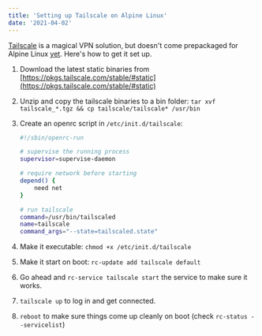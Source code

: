 ```yaml
---
title: 'Setting up Tailscale on Alpine Linux'
date: '2021-04-02'
---
```


[Tailscale](https://tailscale.com/) is a magical VPN solution, but doesn't come prepackaged for Alpine Linux [yet](https://github.com/tailscale/tailscale/issues/230). Here's how to get it set up.

1. Download the latest static binaries from [https://pkgs.tailscale.com/stable/#static](https://pkgs.tailscale.com/stable/#static)
1. Unzip and copy the tailscale binaries to a bin folder: `tar xvf tailscale_*.tgz && cp tailscale/tailscale* /usr/bin`
1. Create an openrc script in `/etc/init.d/tailscale`:

    ```bash
    #!/sbin/openrc-run

    # supervise the running process
    supervisor=supervise-daemon

    # require network before starting
    depend() {
        need net
    }

    # run tailscale
    command=/usr/bin/tailscaled
    name=tailscale
    command_args="--state=tailscaled.state"
    ```

1. Make it executable: `chmod +x /etc/init.d/tailscale`
1. Make it start on boot: `rc-update add tailscale default`
1. Go ahead and `rc-service tailscale start` the service to make sure it works.
1. `tailscale up` to log in and get connected.
1. `reboot` to make sure things come up cleanly on boot (check `rc-status --servicelist`)

